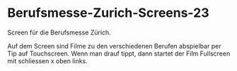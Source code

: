 # Berufsmesse-Zurich-Screens-23

Screen für die Berufsmesse Zürich.

Auf dem Screen sind Filme zu den verschiedenen Berufen abspielbar per Tip auf Touchscreen.
Wenn man drauf tippt, dann startet der Film Fullscreen mit schliessen x oben links.